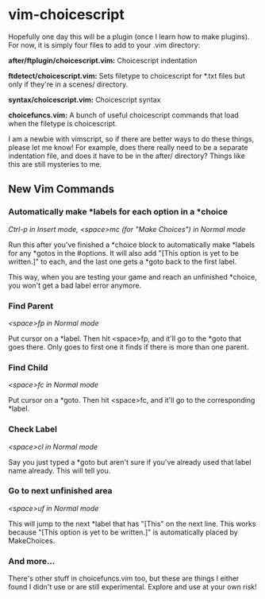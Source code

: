 # vim-choicescript

Hopefully one day this will be a plugin (once I learn how to make plugins). For now, it is simply four files to add to your .vim directory:

**after/ftplugin/choicescript.vim:** Choicescript indentation

**ftdetect/choicescript.vim:** Sets filetype to choicescript for *.txt files but only if they're in a scenes/ directory.

**syntax/choicescript.vim:** Choicescript syntax

**choicefuncs.vim:** A bunch of useful choicescript commands that load when the filetype is choicescript.

I am a newbie with vimscript, so if there are better ways to do these things, please let me know! For example, does there really need to be a separate indentation file, and does it have to be in the after/ directory? Things like this are still mysteries to me.

## New Vim Commands

### Automatically make \*labels for each option in a \*choice

*Ctrl-p in Insert mode, \<space>mc (for "Make Choices") in Normal mode*

Run this after you've finished a \*choice block to automatically make \*labels for any \*gotos in the \#options. It will also add "[This option is yet to be written.]" to each, and the last one gets a \*goto back to the first label. 

This way, when you are testing your game and reach an unfinished \*choice, you won't get a bad label error anymore.

### Find Parent

*\<space>fp in Normal mode*

Put cursor on a \*label. Then hit \<space>fp, and it'll go to the \*goto that goes there. Only goes to first one it finds if there is more than one parent.

### Find Child

*\<space>fc in Normal mode*

Put cursor on a \*goto. Then hit \<space>fc, and it'll go to the corresponding \*label.

### Check Label

*\<space>cl in Normal mode*

Say you just typed a \*goto but aren't sure if you've already used that label name already. This will tell you.

### Go to next unfinished area

*\<space>uf in Normal mode*

This will jump to the next \*label that has "[This" on the next line. This works because "[This option is yet to be written.]" is automatically placed by MakeChoices.

### And more...

There's other stuff in choicefuncs.vim too, but these are things I either found I didn't use or are still experimental. Explore and use at your own risk!
